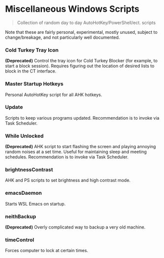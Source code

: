 # Miscellaneous Windows Scripts 
>Collection of random day to day AutoHotKey/PowerShell/ect. scripts

Note that these are fairly personal, experimental, mostly unused, subject to change/breakage, and not particularly well documented.

### Cold Turkey Tray Icon
**(Deprecated)** Control the tray icon for Cold Turkey Blocker (for example, to start a block session). Requires figuring out the location of desired lists to block in the CT interface.

### Master Startup Hotkeys
Personal AutoHotKey script for all AHK hotkeys.

### Update
Scripts to keep various programs updated. Recommendation is to invoke via Task Scheduler. 

### While Unlocked
**(Deprecated)** AHK script to start flashing the screen and playing annoying random noises at a set time. Useful for maintaining sleep and meeting schedules. Recommendation is to invoke via Task Scheduler. 

### brightnessContrast
AHK and PS scripts to set brightness and high contrast mode. 

### emacsDaemon
Starts WSL Emacs on startup.

### neithBackup
**(Deprecated)** Overly complicated way to backup a very old machine. 

### timeControl
Forces computer to lock at certain times.

